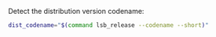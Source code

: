 Detect the distribution version codename:

```bash
dist_codename="$(command lsb_release --codename --short)"
```
